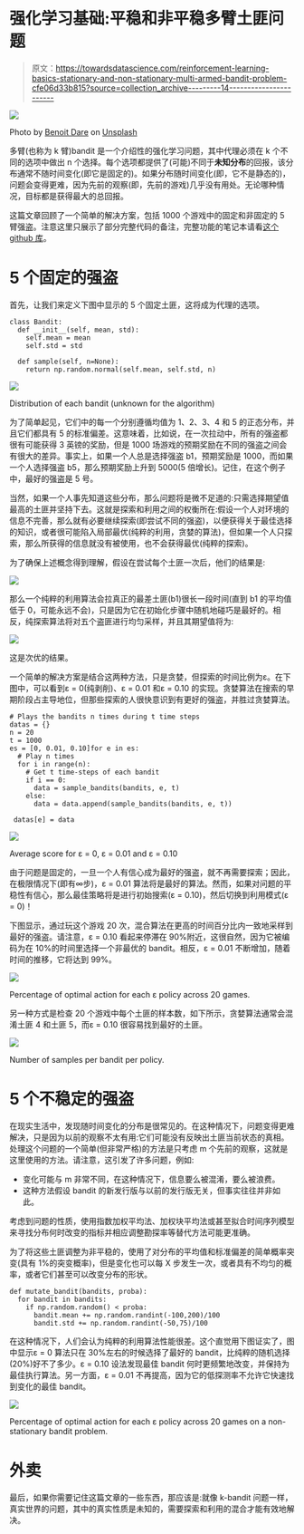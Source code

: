 # 强化学习基础:平稳和非平稳多臂土匪问题

> 原文：<https://towardsdatascience.com/reinforcement-learning-basics-stationary-and-non-stationary-multi-armed-bandit-problem-cfe06d33b815?source=collection_archive---------14----------------------->

![](img/43091e2f06ae6cfc9a29b5bd16403b8d.png)

Photo by [Benoit Dare](https://unsplash.com/@_themoi?utm_source=medium&utm_medium=referral) on [Unsplash](https://unsplash.com?utm_source=medium&utm_medium=referral)

多臂(也称为 k 臂)bandit 是一个介绍性的强化学习问题，其中代理必须在 k 个不同的选项中做出 n 个选择。每个选项都提供了(可能)不同于**未知分布**的回报，该分布通常不随时间变化(即它是固定的)。如果分布随时间变化(即，它不是静态的)，问题会变得更难，因为先前的观察(即，先前的游戏)几乎没有用处。无论哪种情况，目标都是获得最大的总回报。

这篇文章回顾了一个简单的解决方案，包括 1000 个游戏中的固定和非固定的 5 臂强盗。注意这里只展示了部分完整代码的备注，完整功能的笔记本请看[这个 github 库](https://github.com/luisds95/Playground/blob/master/Reinforcement%20Learning/multi-armed%20bandit/Multi-armed%20bandit.ipynb)。

# 5 个固定的强盗

首先，让我们来定义下图中显示的 5 个固定土匪，这将成为代理的选项。

```
class Bandit:
  def __init__(self, mean, std):
    self.mean = mean
    self.std = std

  def sample(self, n=None):
    return np.random.normal(self.mean, self.std, n)
```

![](img/f8821bbb78e189f16965dd78f4f45510.png)

Distribution of each bandit (unknown for the algorithm)

为了简单起见，它们中的每一个分别遵循均值为 1、2、3、4 和 5 的正态分布，并且它们都具有 5 的标准偏差。这意味着，比如说，在一次拉动中，所有的强盗都很有可能获得 3 英镑的奖励，但是 1000 场游戏的预期奖励在不同的强盗之间会有很大的差异。事实上，如果一个人总是选择强盗 b1，预期奖励是 1000，而如果一个人选择强盗 b5，那么预期奖励上升到 5000(5 倍增长)。记住，在这个例子中，最好的强盗是 5 号。

当然，如果一个人事先知道这些分布，那么问题将是微不足道的:只需选择期望值最高的土匪并坚持下去。这就是探索和利用之间的权衡所在:假设一个人对环境的信息不完善，那么就有必要继续探索(即尝试不同的强盗)，以便获得关于最佳选择的知识，或者很可能陷入局部最优(纯粹的利用，贪婪的算法)，但如果一个人只探索，那么所获得的信息就没有被使用，也不会获得最优(纯粹的探索)。

为了确保上述概念得到理解，假设在尝试每个土匪一次后，他们的结果是:

![](img/de0f386df2f6d1a280e5cce755a68494.png)

那么一个纯粹的利用算法会拉真正的最差土匪(b1)很长一段时间(直到 b1 的平均值低于 0，可能永远不会)，只是因为它在初始化步骤中随机地碰巧是最好的。相反，纯探索算法将对五个盗匪进行均匀采样，并且其期望值将为:

![](img/bb97befab6edcde5fb51674964220966.png)

这是次优的结果。

一个简单的解决方案是结合这两种方法，只是贪婪，但探索的时间比例为ε。在下图中，可以看到ε = 0(纯剥削)、ε = 0.01 和ε = 0.10 的实现。贪婪算法在搜索的早期阶段占主导地位，但那些探索的人很快意识到有更好的强盗，并胜过贪婪算法。

```
# Plays the bandits n times during t time steps
datas = {}
n = 20
t = 1000
es = [0, 0.01, 0.10]for e in es:
  # Play n times
  for i in range(n):
    # Get t time-steps of each bandit
    if i == 0:
      data = sample_bandits(bandits, e, t)
    else:
      data = data.append(sample_bandits(bandits, e, t))

 datas[e] = data
```

![](img/adb1d80e9e44d1d7d48a2d982272cb11.png)

Average score for ε = 0, ε = 0.01 and ε = 0.10

由于问题是固定的，一旦一个人有信心成为最好的强盗，就不再需要探索；因此，在极限情况下(即有∞步)，ε = 0.01 算法将是最好的算法。然而，如果对问题的平稳性有信心，那么最佳策略将是进行初始搜索(ε = 0.10)，然后切换到利用模式(ε = 0)！

下图显示，通过玩这个游戏 20 次，混合算法在更高的时间百分比内一致地采样到最好的强盗。请注意，ε = 0.10 看起来停滞在 90%附近，这很自然，因为它被编码为在 10%的时间里选择一个非最优的 bandit。相反，ε = 0.01 不断增加，随着时间的推移，它将达到 99%。

![](img/002652585e0e765837d1ef261423eabd.png)

Percentage of optimal action for each ε policy across 20 games.

另一种方式是检查 20 个游戏中每个土匪的样本数，如下所示，贪婪算法通常会混淆土匪 4 和土匪 5，而ε = 0.10 很容易找到最好的土匪。

![](img/4ca5ce87d21bea600a09e66f6bd435e0.png)

Number of samples per bandit per policy.

# 5 个不稳定的强盗

在现实生活中，发现随时间变化的分布是很常见的。在这种情况下，问题变得更难解决，只是因为以前的观察不太有用:它们可能没有反映出土匪当前状态的真相。处理这个问题的一个简单(但非常严格)的方法是只考虑 m 个先前的观察，这就是这里使用的方法。请注意，这引发了许多问题，例如:

*   变化可能与 m 非常不同，在这种情况下，信息要么被混淆，要么被浪费。
*   这种方法假设 bandit 的新发行版与以前的发行版无关，但事实往往并非如此。

考虑到问题的性质，使用指数加权平均法、加权块平均法或甚至拟合时间序列模型来寻找分布何时改变的指标并相应调整勘探率等替代方法可能更准确。

为了将这些土匪调整为非平稳的，使用了对分布的平均值和标准偏差的简单概率突变(具有 1%的突变概率)，但是变化也可以每 X 步发生一次，或者具有不均匀的概率，或者它们甚至可以改变分布的形状。

```
def mutate_bandit(bandits, proba):
  for bandit in bandits:
    if np.random.random() < proba:
      bandit.mean += np.random.randint(-100,200)/100
      bandit.std += np.random.randint(-50,75)/100
```

在这种情况下，人们会认为纯粹的利用算法性能很差。这个直觉用下图证实了，图中显示ε = 0 算法只在 30%左右的时候选择了最好的 bandit，比纯粹的随机选择(20%)好不了多少。ε = 0.10 设法发现最佳 bandit 何时更频繁地改变，并保持为最佳执行算法。另一方面，ε = 0.01 不再提高，因为它的低探测率不允许它快速找到变化的最佳 bandit。

![](img/f17e1dfbb0d1175458d9b16b2a3fc8de.png)

Percentage of optimal action for each ε policy across 20 games on a non-stationary bandit problem.

# 外卖

最后，如果你需要记住这篇文章的一些东西，那应该是:就像 k-bandit 问题一样，真实世界的问题，其中的真实性质是未知的，需要探索和利用的混合才能有效地解决。